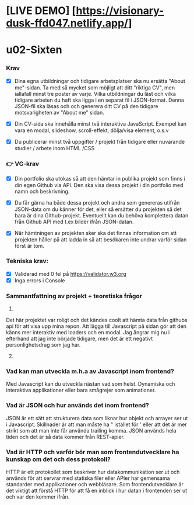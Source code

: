 # [LIVE DEMO] [https://visionary-dusk-ffd047.netlify.app/]

# u02-Sixten

### Krav

- [x] Dina egna utbildningar och tidigare arbetsplatser ska nu ersätta "About me"-sidan. Ta med så mycket som möjligt att ditt "riktiga CV", men iallafall minst tre poster av varje.
      Vilka utbildningar du läst och vilka tidigare arbeten du haft ska ligga i en separat fil i JSON-format. Denna JSON-fil ska läsas och och generera ditt CV på den tidigare motsvarigheten av "About me" sidan.

- [x] Din CV-sida ska innehålla minst två interaktiva JavaScript. Exempel kan vara en modal, slideshow, scroll-effekt, dölja/visa element, o.s.v

- [x] Du publicerar minst två uppgifter / projekt från tidigare eller nuvarande studier / arbete inom HTML /CSS

### 👉 VG-krav

- [x] Din portfolio ska utökas så att den hämtar in publika projekt som finns i din egen Github via API. Den ska visa dessa projekt i din portfolio med namn och beskrivning.

- [x] Du får gärna ha både dessa projekt och andra som genereras utifrån JSON-data om du känner för det, eller så ersätter du projekten så det bara är dina Github-projekt. Eventuellt kan du behöva komplettera datan från Github API med t.ex bilder ifrån JSON-datan.

- [x] När hämtningen av projekten sker ska det finnas information om att projekten håller på att ladda in så att besökaren inte undrar varför sidan först är tom.

### Tekniska krav:

- [x] Validerad med 0 fel på https://validator.w3.org
- [x] Inga errors i Console

### Sammantfattning av projekt + teoretiska frågor

1.

Det här projektet var roligt och det kändes coolt att hämta data från githubs api för att visa upp mina repon. Att lägga till Javascript på sidan gör att den känns mer interaktiv med loaders och en modal. Jag ångrar mig nu i efterhand att jag inte började tidigare, men det är ett negativt personlighetsdrag som jag har.

2.

### Vad kan man utveckla m.h.a av Javascript inom frontend?

Med Javascript kan du utveckla nästan vad som helst. Dynamiska och interaktiva applikationer eller bara smågrejer som animationer.

### Vad är JSON och hur används det inom frontend?

JSON är ett sätt att strukturera data som liknar hur objekt och arrayer ser ut i Javascript. Skillnader är att man måste ha " istället för ' eller att det är mer strikt som att man inte får använda trailing komma. JSON används hela tiden och det är så data kommer från REST-apier.

### Vad är HTTP och varför bör man som frontendutvecklare ha kunskap om det och dess protokoll?

HTTP är ett protokollet som beskriver hur datakommunikation ser ut och används för att servrar med statiska filer eller APIer har gemensama standarder med applikationer och webbläsare. Som frontendutvecklare är det viktigt att förstå HTTP för att få en inblick i hur datan i frontenden ser ut och var den kommer ifrån.
